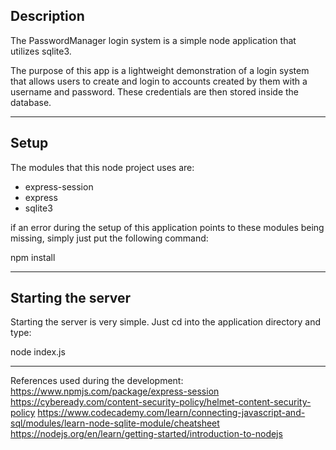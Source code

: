 ## Description

The PasswordManager login system is a simple node application that utilizes sqlite3.

The purpose of this app is a lightweight demonstration of a login system that allows users to create and login to accounts created by them with a username and password. These credentials are then stored inside the database.

---

## Setup

The modules that this node project uses are:

- express-session
- express
- sqlite3

if an error during the setup of this application points to these modules being missing, simply just put the following command:

npm install 

---

## Starting the server



Starting the server is very simple. Just cd into the application directory and type:

node index.js

---
References used during the development:
https://www.npmjs.com/package/express-session
https://cybeready.com/content-security-policy/helmet-content-security-policy
https://www.codecademy.com/learn/connecting-javascript-and-sql/modules/learn-node-sqlite-module/cheatsheet
https://nodejs.org/en/learn/getting-started/introduction-to-nodejs


